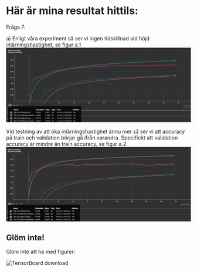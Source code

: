 # Här är mina resultat hittils:

Fråga 7:

a) Enligt våra experiment så ser vi ingen tidskillnad vid höjd inlärningshastighet, se figur a.1
![a.1](fig/7.1.png "Höjd inlärninghastighet till 0.10")

Vid testning av att öka inlärningshastighet ännu mer så ser vi att accuracy på train och validation börjar gå ifrån varandra.
Specifickt att validation accuracy är mindre än train accuracy, se figur a.2
![a.1](fig/7.2.png "Höjd inlärninghastighet till 0.50")



## Glöm inte!

Glöm inte att ha med figurer:

![TensorBoard download](fig/TensorBoardDownload.png "Glöm inte att kryssa i 'Show data download links' så att ni kan ladda ner era filer.")
